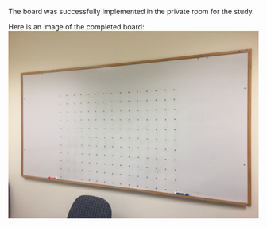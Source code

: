The board was successfully implemented in the private room for the study.

Here is an image of the completed board:
![Image of Board](https://github.com/IlaWallace/Summer2018/blob/master/IMG_3193.JPG)



